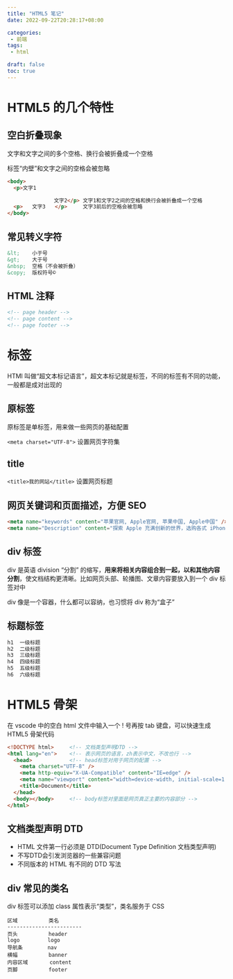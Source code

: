```yaml
---
title: "HTML5 笔记"
date: 2022-09-22T20:28:17+08:00

categories:
 - 前端
tags:
 - html

draft: false
toc: true
---
```


# HTML5 的几个特性

## 空白折叠现象

文字和文字之间的多个空格、换行会被折叠成一个空格

标签“内壁”和文字之间的空格会被忽略

```html
<body>
  <p>文字1

               文字2</p> 文字1和文字2之间的空格和换行会被折叠成一个空格
  <p>   文字3   </p>     文字3前后的空格会被忽略
</body>
```

## 常见转义字符

```html
&lt;    小于号
&gt;    大于号
&nbsp;  空格（不会被折叠）
&copy;  版权符号©
``` 

## HTML 注释

```html
<!-- page header -->
<!-- page content -->
<!-- page footer -->
``` 

# 标签

HTMl 叫做“超文本标记语言”，超文本标记就是标签，不同的标签有不同的功能，一般都是成对出现的

## 原标签

原标签是单标签，用来做一些网页的基础配置

```<meta charset="UTF-8">``` 设置网页字符集

## title

```<title>我的网站</title>``` 设置网页标题

## 网页关键词和页面描述，方便 SEO

```html
<meta name="keywords" content="苹果官网, Apple官网, 苹果中国, Apple中国" />
<meta name="Description" content="探索 Apple 充满创新的世界，选购各式 iPhone、iPad、Apple Watch 和 Mac，浏览各种配件、娱乐产品，并获得相关产品的专家支持服务。" />
```

## div 标签

div 是英语 division “分割” 的缩写，**用来将相关内容组合到一起，以和其他内容分割**，使文档结构更清晰。比如网页头部、轮播图、文章内容要放入到一个 div 标签对中

div 像是一个容器，什么都可以容纳，也习惯将 div 称为“盒子”

## 标题标签

```html
h1  一级标题
h2  二级标题
h3  三级标题
h4  四级标题
h5  五级标题
h6  六级标题
```

# HTML5 骨架

在 vscode 中的空白 html 文件中输入一个 ! 号再按 tab 键盘，可以快速生成 HTML5 骨架代码

```html
<!DOCTYPE html>     <!-- 文档类型声明DTD -->
<html lang="en">    <!-- 表示网页的语言，zh表示中文，不改也行 -->
  <head>            <!-- head标签对用于网页的配置 -->
    <meta charset="UTF-8" />
    <meta http-equiv="X-UA-Compatible" content="IE=edge" />
    <meta name="viewport" content="width=device-width, initial-scale=1.0" />
    <title>Document</title>
  </head>
  <body></body>     <!-- body标签对里面是网页真正主要的内容部分 -->
</html>
```

## 文档类型声明 DTD

* HTML 文件第一行必须是 DTD(Document Type Definition 文档类型声明)
* 不写DTD会引发浏览器的一些兼容问题
* 不同版本的 HTML 有不同的 DTD 写法

## div 常见的类名

div 标签可以添加 class 属性表示“类型”，类名服务于 CSS

```
区域          类名
------------------------
页头          header
logo         logo
导航条        nav
横幅          banner
内容区域       content 
页脚          footer
```